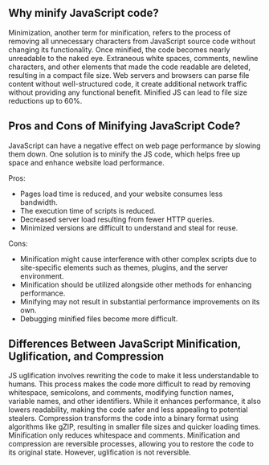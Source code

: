 ## Why minify JavaScript code?

Minimization, another term for minification, refers to the process of removing all unnecessary characters from JavaScript source code without changing its functionality.
Once minified, the code becomes nearly unreadable to the naked eye. Extraneous white spaces, comments, newline characters, and other elements that made the code readable are deleted,
resulting in a compact file size. Web servers and browsers can parse file content without well-structured code, it create additional network traffic
without providing any functional benefit. Minified JS can lead to file size reductions up to 60%.

## Pros and Cons of Minifying JavaScript Code?

JavaScript can have a negative effect on web page performance by slowing them down. One solution is to minify the JS code, which helps free up space and enhance website load performance.

Pros:

-   Pages load time is reduced, and your website consumes less bandwidth.
-   The execution time of scripts is reduced.
-   Decreased server load resulting from fewer HTTP queries.
-   Minimized versions are difficult to understand and steal for reuse.

Cons:

-   Minification might cause interference with other complex scripts due to site-specific elements such as themes, plugins, and the server environment.
-   Minification should be utilized alongside other methods for enhancing performance.
-   Minifying may not result in substantial performance improvements on its own.
-   Debugging minified files become more difficult.

## Differences Between JavaScript Minification, Uglification, and Compression

JS uglification involves rewriting the code to make it less understandable to humans. This process makes the code more difficult to read by removing whitespace, semicolons,
and comments, modifying function names, variable names, and other identifiers. While it enhances performance, it also lowers readability, making the code safer and less appealing to
potential stealers. Compression transforms the code into a binary format using algorithms like gZIP, resulting in smaller file sizes and quicker loading times.
Minification only reduces whitespace and comments. Minification and compression are reversible processes, allowing you to restore the code to its original state. However, uglification
is not reversible.
